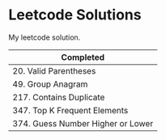 # Leetcode Solutions

My leetcode solution.

| Completed                         |
| --------------------------------- |
| 20. Valid Parentheses             |
| 49. Group Anagram                 |
| 217. Contains Duplicate           |
| 347. Top K Frequent Elements      |
| 374. Guess Number Higher or Lower |
